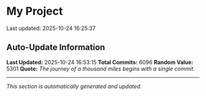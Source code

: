 # My Project


Last updated: 2025-10-24 16:25:37























































































































































































































































































































































































































































































































































































































































































































































































































































































































































































































































































































































































































































































































































































































































































































































































































































































































































































































































































































































































































































































































































































































































































































































































































































































































































































































































































































































































































































































































































































































































































































































































































































































































































































































































































































































































































































































































































































































































































































































































































































































































































































































































































































































































































































































































































































































































































































































































































































































































































































































































































































































































































































































































































































































































































































































































































































































































































































































































































































































































































































































































































































































































































































































































































































































































































































































































































































































## Auto-Update Information

**Last Updated:** 2025-10-24 16:53:15
**Total Commits:** 6096
**Random Value:** 5301
**Quote:** _The journey of a thousand miles begins with a single commit._

---
_This section is automatically generated and updated._